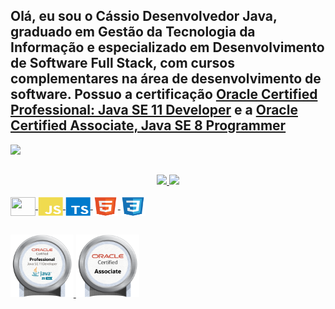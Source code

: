 
## Olá, eu sou o Cássio Desenvolvedor Java, graduado em Gestão da Tecnologia da Informação e especializado em Desenvolvimento de Software Full Stack, com cursos complementares na área de desenvolvimento de software. Possuo a certificação <a style="display:inline" href="https://www.credly.com/badges/2cd778d6-e9ed-4244-8cc0-99622452061f" title="Oracle Certified Professional: Java SE 11 Developer" target="_blank">Oracle Certified Professional: Java SE 11 Developer</a> e a <a style="justify-content:rigth" href="https://www.credly.com/earner/earned/badge/55a8d85f-58d5-4ef2-8ae4-07f14f3513c4" title="Oracle Certified Associate, Java SE 8 Programmer" target="_blank">Oracle Certified Associate, Java SE 8 Programmer</a>
<div>
    <a href="http://www.linkedin.com/in/cassio09alves" target="_blank">
        <img src="https://img.shields.io/badge/-LinkedIn-%230077B5?style=for-the-badge&logo=linkedin&logoColor=white" />
    </a>
</div>

##

<div align="center">
    <a href="https://github.com/cassio-kdev">
        <img height="180em"
            src="https://github-readme-stats.vercel.app/api?username=cassio-kdev&show_icons=true&theme=dark&include_all_commits=true&count_private=true">
        <img height="180em"
            src="https://github-readme-stats.vercel.app/api/top-langs/?username=cassio-kdev&layout=compact&langs_count=7&theme=dark" />
</div>

<div style="display: inline_block"><br>
    <img align="center" alt="" height="30" width="40"
        src="https://img.shields.io/badge/Java-ED8B00?style=for-the-badge&logo=java&logoColor=white" />
    <img align="center" alt="" height="30" width="40"
        src="https://raw.githubusercontent.com/devicons/devicon/master/icons/javascript/javascript-plain.svg" />
    <img align="center" alt="" height="30" width="40"
        src="https://raw.githubusercontent.com/devicons/devicon/master/icons/typescript/typescript-plain.svg" />
    <img align="center" alt="" height="30" width="40"
        src="https://raw.githubusercontent.com/devicons/devicon/master/icons/html5/html5-original.svg" />
    <img align="center" alt="" height="30" width="40"
        src="https://raw.githubusercontent.com/devicons/devicon/master/icons/css3/css3-original.svg" />

</div>

##

<div>   
        <a style="display:inline" href="https://www.credly.com/badges/2cd778d6-e9ed-4244-8cc0-99622452061f" target="_blank">
        <img height="20%" width="20%" alt="Oracle Certified Professional: Java SE 11 Developer" title="Oracle Certified Professional: Java SE 11 Developer" src="https://github.com/cassio-kdev/cassio-kdev/blob/master/Oracle_Java_SE_11_Developer.jpg"
            target="_blank">
            </a>
    <a style="justify-content:rigth" href="https://www.credly.com/earner/earned/badge/55a8d85f-58d5-4ef2-8ae4-07f14f3513c4" target="_blank">
        <img height="20%" width="20%" alt="Oracle Certified Associate, Java SE 8 Programmer" title="Oracle Certified Associate, Java SE 8 Programmer" src="https://github.com/cassio-kdev/cassio-kdev/blob/master/oca-java-se-8.png"
            target="_blank" />
    </a>
</div>
